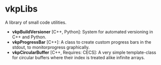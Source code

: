 # vkpLibs
A library of small code utilities.

* **vkpBuildVersioner** [C++, Python]: System for automated versioning in C++ and Python.
* **vkpProgressBar** [C++]: A class to create custom progress bars in the stdout, to monitorprogress graphically.
* **vkpCircularBuffer** [C++, Requires: CECS]: A very simple template-class for circular buffers where their index is treated alike infinite arrays.

